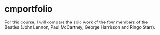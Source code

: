 # cmportfolio

For this course, I will compare the solo work of the four members of the Beatles (John Lennon, Paul McCartney, George Harrisson and Ringo Starr).
